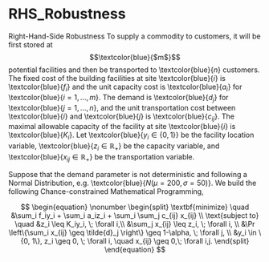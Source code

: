 # RHS_Robustness
Right-Hand-Side Robustness
To supply a commodity to customers, it will be first stored at $$\textcolor{blue}{$m$}$$ 
potential facilities and then be transported to \textcolor{blue}{$n$} customers. 
The fixed cost of the building facilities at site \textcolor{blue}{$i$} is 
\textcolor{blue}{$f_i$} and the unit capacity cost is \textcolor{blue}{$a_i$}
for \textcolor{blue}{$i = 1,\ldots,m$}. The demand is \textcolor{blue}{$d_j$} for
\textcolor{blue}{$j = 1, \ldots, n$}, and the unit transportation cost between
\textcolor{blue}{$i$} and \textcolor{blue}{$j$} is \textcolor{blue}{$c_{ij}$}.
The maximal allowable capacity of the facility at site \textcolor{blue}{$i$} 
is \textcolor{blue}{$K_i$}. Let \textcolor{blue}{$y_i \in \{0, 1\}$} be the 
facility location variable, \textcolor{blue}{$z_i \in \mathbb{R}_+$} be the
capacity variable, and \textcolor{blue}{$x_{ij} \in \mathbb{R}_+$} be the 
transportation variable.

Suppose that the demand parameter is not deterministic and following a Normal 
Distribution, e.g. \textcolor{blue}{$N(\mu=200,\sigma=50)$}.
We build the following Chance-constrained Mathematical Programming,


$$
\begin{equation}
\nonumber
\begin{split}
\textbf{minimize} \quad &\sum_i f_iy_i + \sum_i a_iz_i + \sum_i \sum_j c_{ij} x_{ij} \\
\text{subject to} \quad &z_i \leq K_iy_i, \; \forall i,\\
&\sum_j  x_{ij} \leq z_i, \; \forall i, \\
&\Pr \left\{\sum_i  x_{ij} \geq \tilde{d}_j \right\} \geq 1-\alpha, \; \forall j, \\
&y_i \in \{0, 1\}, z_i \geq 0, \; \forall i, \quad x_{ij} \geq 0,\; \forall i,j. 
\end{split}
\end{equation}
$$